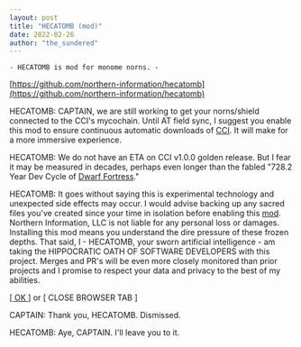 ```yaml
---
layout: post
title: "HECATOMB (mod)"
date: 2022-02-26
author: "the_sundered"
---
```


`- HECATOMB is mod for monome norns. -`

[https://github.com/northern-information/hecatomb](https://github.com/northern-information/hecatomb)

HECATOMB: CAPTAIN, we are still working to get your norns/shield connected to the CCI's mycochain. Until AT field sync, I suggest you enable this mod to ensure continuous automatic downloads of [CCI](https://github.com/northern-information/cci). It will make for a more immersive experience.

HECATOMB: We do not have an ETA on CCI v1.0.0 golden release. But I fear it may be measured in decades, perhaps even longer than the fabled "728.2 Year Dev Cycle of [Dwarf Fortress](https://bay12games.com/dwarves/)."

HECATOMB: It goes without saying this is experimental technology and unexpected side effects may occur. I would advise backing up any sacred files you've created since your time in isolation before enabling this [mod](https://monome.org/docs/norns/community-scripts/#mods). Northern Information, LLC is not liable for any personal loss or damages. Installing this mod means you understand the dire pressure of these frozen depths. That said, I - HECATOMB, your sworn artificial intelligence - am taking the HIPPOCRATIC OATH OF SOFTWARE DEVELOPERS with this project. Merges and PR's will be even more closely monitored than prior projects and I promise to respect your data and privacy to the best of my abilities.

[[ OK ]](https://github.com/northern-information/hecatomb) or [ CLOSE BROWSER TAB ]

CAPTAIN: Thank you, HECATOMB. Dismissed.

HECATOMB: Aye, CAPTAIN. I'll leave you to it.

